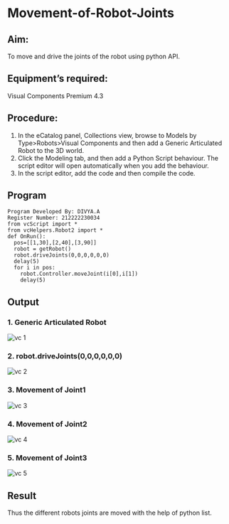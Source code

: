 # Movement-of-Robot-Joints
## Aim:  
To move and drive the joints of the robot using python API.

## Equipment’s required:

Visual Components Premium 4.3

## Procedure:

1. 	In the eCatalog panel, Collections view, browse to Models by Type>Robots>Visual Components and then add a Generic Articulated Robot to the 3D world.
2. 	Click the Modeling tab, and then add a Python Script behaviour. The script editor will open automatically when you add the behaviour.
3. 	In the script editor, add the code and then compile the code.

## Program
```
Program Developed By: DIVYA.A
Register Number: 212222230034
from vcScript import *
from vcHelpers.Robot2 import *
def OnRun():
  pos=[[1,30],[2,40],[3,90]]
  robot = getRobot()
  robot.driveJoints(0,0,0,0,0,0)
  delay(5)
  for i in pos:
    robot.Controller.moveJoint(i[0],i[1])
    delay(5)

```
## Output
### 1. Generic Articulated Robot
![vc 1](https://github.com/Divya110205/Movement-of-Robot-Joints/assets/119404855/280c64f8-a3eb-46bf-a48e-ad7b595e42ed)




### 2. robot.driveJoints(0,0,0,0,0,0)
![vc 2](https://github.com/Divya110205/Movement-of-Robot-Joints/assets/119404855/ace04059-707a-40a5-8234-545b1cfd31ba)


### 3. Movement of Joint1
![vc 3](https://github.com/Divya110205/Movement-of-Robot-Joints/assets/119404855/b3c06a4b-3dd2-40f5-a7e2-544dbd1d0ad7)


### 4. Movement of Joint2
![vc 4](https://github.com/Divya110205/Movement-of-Robot-Joints/assets/119404855/ad5f8f7d-f838-4860-9c62-8a93f4602fb3)

### 5. Movement of Joint3
![vc 5](https://github.com/Divya110205/Movement-of-Robot-Joints/assets/119404855/4e3b0b85-df67-470c-932b-0962c386dd62)


## Result 
Thus the different robots joints are moved with the help of python list.



